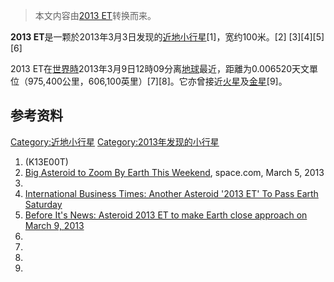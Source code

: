 > 本文内容由[2013 ET](https://zh.wikipedia.org/wiki/2013_ET)转换而来。


**2013 ET**是一颗於2013年3月3日发现的[近地小行星](../Page/近地小行星.md "wikilink")\[1\]，宽约100米。\[2\] \[3\]\[4\]\[5\]\[6\]

2013 ET在[世界時](https://zh.wikipedia.org/wiki/世界時 "wikilink")2013年3月9日12時09分离[地球](../Page/地球.md "wikilink")最近，距離为0.006520天文單位（975,400公里，606,100英里）\[7\]\[8\]。它亦曾接近[火星](../Page/火星.md "wikilink")及[金星](../Page/金星.md "wikilink")\[9\]。

## 参考资料

[Category:近地小行星](https://zh.wikipedia.org/wiki/Category:近地小行星 "wikilink") [Category:2013年发现的小行星](https://zh.wikipedia.org/wiki/Category:2013年发现的小行星 "wikilink")

1.   (K13E00T)
2.  [Big Asteroid to Zoom By Earth This Weekend](http://www.space.com/20085-asteroid-buzzes-earth-this-weekend.html), space.com, March 5, 2013
3.
4.  [International Business Times: Another Asteroid '2013 ET' To Pass Earth Saturday](http://www.ibtimes.com/another-asteroid-2013-et-pass-earth-saturday-when-where-watch-it-live-1116339)
5.  [Before It's News: Asteroid 2013 ET to make Earth close approach on March 9, 2013](http://beforeitsnews.com/earthquakes/2013/03/asteroid-2013-et-to-make-earth-close-approach-on-march-9-2013-2451870.html)
6.
7.
8.
9.